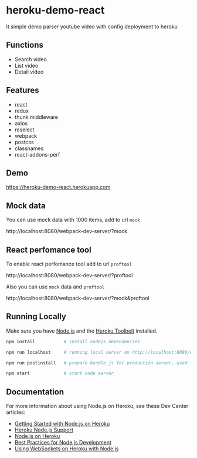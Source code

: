 # heroku-demo-react

It simple demo parser youtube video with config deployment to heroku

## Functions

* Search video
* List video
* Detail video

## Features

* react
* redux
* thunk middleware
* axios
* reselect
* webpack
* postcss
* classnames
* react-addons-perf

## Demo

https://heroku-demo-react.herokuapp.com

## Mock data

You can use mock data with 1000 items, add to url `mock`

http://localhost:8080/webpack-dev-server/?mock

## React perfomance tool

To enable react perfomance tool add to url `proftool`

http://localhost:8080/webpack-dev-server/?proftool

Also you can use `mock` data and `proftool`

http://localhost:8080/webpack-dev-server/?mock&proftool

## Running Locally

Make sure you have [Node.js](http://nodejs.org/) and the [Heroku Toolbelt](https://toolbelt.heroku.com/) installed.

```bash
npm install           # install nodejs dependencies
```

```bash
npm run localhost     # running local server on http://localhost:8080/webpack-dev-server/
```

```bash
npm run postinstall   # prepare bundle.js for production server, used for heroku deployment
```

```bash
npm start             # start node server
```

## Documentation

For more information about using Node.js on Heroku, see these Dev Center articles:

- [Getting Started with Node.js on Heroku](https://devcenter.heroku.com/articles/getting-started-with-nodejs)
- [Heroku Node.js Support](https://devcenter.heroku.com/articles/nodejs-support)
- [Node.js on Heroku](https://devcenter.heroku.com/categories/nodejs)
- [Best Practices for Node.js Development](https://devcenter.heroku.com/articles/node-best-practices)
- [Using WebSockets on Heroku with Node.js](https://devcenter.heroku.com/articles/node-websockets)
